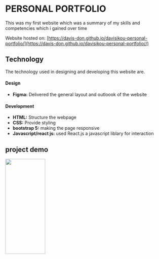 # PERSONAL PORTFOLIO
This was my first website which was a summary of my skills and competencies which i gained over time

Website hosted on: [https://davis-don.github.io/davisikou-personal-portfolio/](https://davis-don.github.io/davisikou-personal-portfolio//)

## Technology
The technology used in designing and developing this website are.
 #### Design
   - **Figma:** Delivered the general layout and outloook of the website
  
#### Development
- **HTML:** Structure the webpage
 - **CSS:** Provide styling
 - **bootstrap 5:** making the page responsive
 - **Javascript/react js:** used React.js a javascript liblary for interaction
  
## project demo
<img src='./src/videos/Davis Ikou portfolio - Google Chrome 2024-02-14 22-50-59.gif' width='50%' height='300px'>